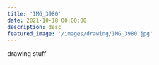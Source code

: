 ```yaml
---
title: 'IMG_3980'
date: 2021-10-18 00:00:00
description: desc
featured_image: '/images/drawing/IMG_3980.jpg'
---
```


drawing stuff